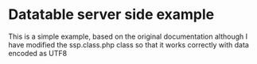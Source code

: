 # Datatable server side example

This is a simple example, based on the original documentation although I have modified the ssp.class.php class so that it works correctly with data encoded as UTF8
